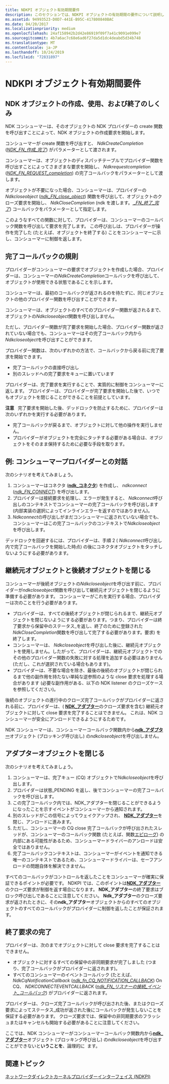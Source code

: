 ```yaml
---
title: NDKPI オブジェクト有効期間要件
description: このセクションでは、NDKPI オブジェクトの有効期間の要件について説明します。
ms.assetid: 94993523-D0D7-441E-B95C-417800840BAC
ms.date: 04/20/2017
ms.localizationpriority: medium
ms.openlocfilehash: 24af158942b2d42e86919f09f7a41c9091e099e7
ms.sourcegitcommit: 4b7a6ac7c68e6ad6f27da5d1dc4deabd5d34b748
ms.translationtype: MT
ms.contentlocale: ja-JP
ms.lasthandoff: 10/24/2019
ms.locfileid: "72831897"
---
```

# <a name="ndkpi-object-lifetime-requirements"></a>NDKPI オブジェクト有効期間要件


## <a name="how-ndk-objects-are-created-used-and-closed"></a>NDK オブジェクトの作成、使用、および終了のしくみ


NDK コンシューマーは、そのオブジェクトの NDK プロバイダーの create 関数を呼び出すことによって、NDK オブジェクトの作成要求を開始します。

コンシューマーが create 関数を呼び出すと、 *NdkCreateCompletion* ([*NDK\_FN\_作成\_完了*](https://docs.microsoft.com/windows-hardware/drivers/ddi/ndkpi/nc-ndkpi-ndk_fn_create_completion)) がパラメーターとして渡されます。

コンシューマーは、オブジェクトのディスパッチテーブルでプロバイダー関数を呼び出すことによってさまざまな要求を開始し、 *Ndkrequestcompletion* ([*NDK\_FN\_REQUEST\_completion*](https://docs.microsoft.com/windows-hardware/drivers/ddi/ndkpi/nc-ndkpi-ndk_fn_request_completion)) の完了コールバックをパラメーターとして渡します。

オブジェクトが不要になった場合、コンシューマーは、プロバイダーの*Ndkcloseobject* ([*ndk\_FN\_close\_object*](https://docs.microsoft.com/windows-hardware/drivers/ddi/ndkpi/nc-ndkpi-ndk_fn_close_object)) 関数を呼び出して、オブジェクトのクローズ要求を開始し、 *NdkCloseCompletion* (ndk を渡します。[ *\_FN\_終了\_完了*](https://docs.microsoft.com/windows-hardware/drivers/ddi/ndkpi/nc-ndkpi-ndk_fn_close_completion)) コールバックをパラメーターとして指定します。

このようなすべての関数に対して、プロバイダーは、コンシューマーのコールバック関数を呼び出して要求を完了します。 この呼び出しは、プロバイダーが操作を完了した (たとえば、オブジェクトを終了する) ことをコンシューマーに示し、コンシューマーに制御を返します。

## <a name="the-rules-for-completion-callbacks"></a>完了コールバックの規則


プロバイダーがコンシューマーの要求でオブジェクトを作成した場合、プロバイダーは、コンシューマーの*NdkCreateCompletion*コールバックを呼び出して、オブジェクトが使用できる状態であることを示します。

コンシューマーは、最初のコールバックが返されるのを待たずに、同じオブジェクトの他のプロバイダー関数を呼び出すことができます。

コンシューマーは、オブジェクトのすべてのプロバイダー関数が返されるまで、オブジェクトの*Ndkcloseobject*関数を呼び出しません。

ただし、プロバイダー関数が完了要求を開始した場合、プロバイダー関数が返されていない場合でも、コンシューマーはその完了コールバック内から*Ndkcloseobject*を呼び出すことができます。

プロバイダー関数は、次のいずれかの方法で、コールバックから戻る前に完了要求を開始できます。

-   完了コールバックの直接呼び出し
-   別のスレッドへの完了要求をキューに置いています

プロバイダーは、完了要求を実行することで、実質的に制御をコンシューマーに返します。 プロバイダーは、プロバイダーが完了要求を開始した後で、いつでもオブジェクトを閉じることができることを前提としています。

**注意**   完了要求を開始した後、デッドロックを防止するために、プロバイダーは次のいずれかを実行する必要があります。

-   完了コールバックが戻るまで、オブジェクトに対して他の操作を実行しません。
-   プロバイダーがオブジェクトを完全にタッチする必要がある場合は、オブジェクトをそのまま保持するために必要な手段を取ります。

 

## <a name="example-consumer-provider-interaction"></a>例: コンシューマープロバイダーとの対話


次のシナリオを考えてみましょう。

1.  コンシューマーはコネクタ ([**ndk\_コネクタ**](https://docs.microsoft.com/windows-hardware/drivers/ddi/ndkpi/ns-ndkpi-_ndk_connector)) を作成し、 *ndkconnect* ([*ndk\_FN\_CONNECT*](https://docs.microsoft.com/windows-hardware/drivers/ddi/ndkpi/nc-ndkpi-ndk_fn_connect)) を呼び出します。
2.  プロバイダーは接続要求を処理し、エラーが発生すると、 *Ndkconnect*呼び出しのコンテキストでコンシューマーの完了コールバックを呼び出します (内部実装の選択によってインラインエラーを返すのではありません)。
3.  *Ndkconnect*の呼び出しがまだコンシューマーに返されていない場合でも、コンシューマーはこの完了コールバックのコンテキストで*Ndkcloseobject*を呼び出します。

デッドロックを回避するには、プロバイダーは、手順 2 ( *Ndkconnect*呼び出し内で完了コールバックを開始した時点) の後にコネクタオブジェクトをタッチしないようにする必要があります。

## <a name="closing-antecedent-and-successor-objects"></a>継続元オブジェクトと後続オブジェクトを閉じる


コンシューマーが後続オブジェクトの*Ndkcloseobject*を呼び出す前に、プロバイダーが*ndkcloseobject*関数を呼び出して継続元オブジェクトを閉じるように準備する必要があります。 コンシューマーがこれを実行する場合、プロバイダーは次のことを行う必要があります。

-   プロバイダーは、すべての後続オブジェクトが閉じられるまで、継続元オブジェクトを閉じないようにする必要があります。つまり、プロバイダーは終了要求から保留中のステータス\_を返し、終了のために登録された*NdkCloseCompletion*関数を呼び出して完了する必要があります。要求) を終了します。
-   コンシューマーは、 *Ndkcloseobject*を呼び出した後に、継続元オブジェクトを使用しません。したがって、プロバイダーは、継続元オブジェクトでのその他のプロバイダー関数の失敗に対する処理を追加する必要はありません (ただし、これが選択されている場合もあります)。
-   プロバイダーは、不要な場合を除き、最後の後続のオブジェクトが閉じられるまで他の副作用を持たない単純な逆参照のような close 要求を処理する場合があります (必要な副作用がある、以下の NDK listener のクローズケースを参照してください)。

後続のオブジェクトの進行中のクローズ完了コールバックがプロバイダーに返される前に、プロバイダーは、( [**NDK\_アダプター**](https://docs.microsoft.com/windows-hardware/drivers/ddi/ndkpi/ns-ndkpi-_ndk_adapter)のクローズ要求を含む) 継続元オブジェクトに対して close 要求を完了することはできません。 これは、NDK コンシューマーが安全にアンロードできるようにするためです。

NDK コンシューマーは、コンシューマーコールバック関数内から[**ndk\_アダプター**](https://docs.microsoft.com/windows-hardware/drivers/ddi/ndkpi/ns-ndkpi-_ndk_adapter)オブジェクト (ブロッキング呼び出し) の*ndkcloseobject*を呼び出しません。

## <a name="closing-adapter-objects"></a>アダプターオブジェクトを閉じる


次のシナリオを考えてみましょう。

1.  コンシューマーは、完了キュー (CQ) オブジェクトで*Ndkcloseobject*を呼び出します。
2.  プロバイダーは状態\_PENDING を返し、後でコンシューマーの完了コールバックを呼び出します。
3.  この完了コールバック内では、NDK\_アダプターを閉じることができるようになったことを示すイベントがコンシューマーから通知されます。
4.  別のスレッドがこの信号によってウェイクアップされ、 [**NDK\_アダプター**](https://docs.microsoft.com/windows-hardware/drivers/ddi/ndkpi/ns-ndkpi-_ndk_adapter)を閉じ、アンロードに進みます。
5.  ただし、コンシューマーの CQ close 完了コールバックが呼び出されたスレッドが、コンシューマーのコールバック関数 (たとえば、関数[エピローグ](https://docs.microsoft.com/cpp/build/prolog-and-epilog)) の内部にある可能性があるため、コンシューマードライバーのアンロードは安全ではありません。
6.  完了コールバックコンテキストは、コンシューマーがイベントを通知できる唯一のコンテキストであるため、コンシューマードライバーは、セーフアンロードの問題自体を解決できません。

すべてのコールバックがコントロールを返したことをコンシューマーが確実に保証できるポイントが必要です。 NDKPI では、このポイントは[**NDK\_アダプター**](https://docs.microsoft.com/windows-hardware/drivers/ddi/ndkpi/ns-ndkpi-_ndk_adapter)のクローズ要求が制御を返す場合になります。 **NDK\_アダプター**の終了要求はブロック呼び出しであることに注意してください。 **Ndk\_アダプター**のクローズ要求が返されたときに、その**ndk\_アダプター**オブジェクトからのすべてのオブジェクトのすべてのコールバックがプロバイダーに制御を返したことが保証されます。

## <a name="completing-close-requests"></a>終了要求の完了


プロバイダーは、次のまでオブジェクトに対して close 要求を完了することはできません。

-   オブジェクトに対するすべての保留中の非同期要求が完了しました (つまり、完了コールバックがプロバイダーに返されます)。
-   すべてのコンシューマーのイベントコールバック (たとえば、 *NdkCqNotificationCallback* ([*ndk\_fn\_CQ\_NOTIFICATION\_CALLBACK*](https://docs.microsoft.com/windows-hardware/drivers/ddi/ndkpi/nc-ndkpi-ndk_fn_cq_notification_callback)) On CQ、 *NDKCONNECTEVENTCALLBACK* ([*ndk\_FN\_リスナーの接続\_イベント\_コールバック*](https://docs.microsoft.com/windows-hardware/drivers/ddi/ndkpi/nc-ndkpi-ndk_fn_connect_event_callback)) がプロバイダーに返されます。

プロバイダーは、クローズ完了コールバックが呼び出された後、またはクローズ要求によってステータス\_成功が返された後にコールバックが発生しないことを保証する必要があります。 クローズ要求では、保留中の非同期要求のフラッシュまたはキャンセルも開始する必要があることに注意してください。

ここでは、NDK コンシューマーがコンシューマーコールバック関数内から[**ndk\_アダプター**](https://docs.microsoft.com/windows-hardware/drivers/ddi/ndkpi/ns-ndkpi-_ndk_adapter)オブジェクト (ブロッキング呼び出し) の*ndkcloseobject*を呼び出すことができないと**いうことを**、論理的に  ます。

 

## <a name="related-topics"></a>関連トピック


[ネットワークダイレクトカーネルプロバイダーインターフェイス (NDKPI)](network-direct-kernel-programming-interface--ndkpi-.md)

 

 






